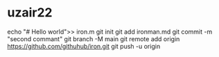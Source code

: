 # uzair22
echo "# Hello world">> iron.m
git init 
git add ironman.md
git commit -m "second commant"
git branch -M main 
git remote add origin https://github.com/githuhub/iron.git
git push -u origin 

